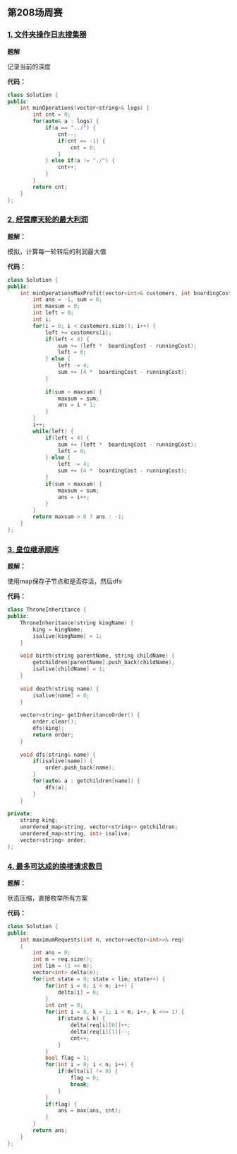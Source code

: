 ## 第208场周赛

### [1. 文件夹操作日志搜集器](https://leetcode-cn.com/contest/weekly-contest-208/problems/crawler-log-folder/)

**题解**

记录当前的深度

**代码：**

```c++
class Solution {
public:
    int minOperations(vector<string>& logs) {
        int cnt = 0;
        for(auto& a : logs) {
            if(a == "../") {
                cnt--;
                if(cnt == -1) {
                    cnt = 0;
                }
            } else if(a != "./") {
                cnt++;
            }
        }
        return cnt;
    }
};
```

### [2. 经营摩天轮的最大利润](https://leetcode-cn.com/contest/weekly-contest-208/problems/maximum-profit-of-operating-a-centennial-wheel/)

**题解：**

模拟，计算每一轮转后的利润最大值

**代码：**

```c++
class Solution {
public:
    int minOperationsMaxProfit(vector<int>& customers, int boardingCost, int runningCost) {
        int ans = -1, sum = 0;
        int maxsum = 0;
        int left = 0;
        int i;
        for(i = 0; i < customers.size(); i++) {
            left += customers[i];
            if(left < 4) {
                sum += (left *  boardingCost - runningCost);
                left = 0;
            } else {
                left -= 4;
                sum += (4 *  boardingCost - runningCost);
            }
            
            if(sum > maxsum) {
                maxsum = sum;
                ans = i + 1;
            }
        }
        i++;
        while(left) {
            if(left < 4) {
                sum += (left *  boardingCost - runningCost);
                left = 0;
            } else {
                left -= 4;
                sum += (4 *  boardingCost - runningCost);
            }
            if(sum > maxsum) {
                maxsum = sum;
                ans = i++;
            }
        }
        return maxsum > 0 ? ans : -1;
    }
};
```

### [3. 皇位继承顺序](https://leetcode-cn.com/contest/weekly-contest-208/problems/throne-inheritance/)

**题解：**

使用map保存子节点和是否存活，然后dfs

**代码：**

```c++
class ThroneInheritance {
public:
    ThroneInheritance(string kingName) {
        king = kingName;
        isalive[kingName] = 1;
    }
    
    void birth(string parentName, string childName) {
        getchildren[parentName].push_back(childName);
        isalive[childName] = 1;
    }
    
    void death(string name) {
        isalive[name] = 0;
    }
    
    vector<string> getInheritanceOrder() {
        order.clear();
        dfs(king);
        return order;
    }
    
    void dfs(string& name) {
        if(isalive[name]) {
            order.push_back(name);
        }
        for(auto& a : getchildren[name]) {
            dfs(a);
        }
    }
    
private:
    string king;
    unordered_map<string, vector<string>> getchildren;
    unordered_map<string, int> isalive;
    vector<string> order;
};
```

### [4. 最多可达成的换楼请求数目](https://leetcode-cn.com/contest/weekly-contest-208/problems/maximum-number-of-achievable-transfer-requests/)

**题解：**

状态压缩，直接枚举所有方案

**代码：**

```c++
class Solution {
public:
    int maximumRequests(int n, vector<vector<int>>& req) 
    {
        int ans = 0;
        int m = req.size();
        int lim = (1 << m);
        vector<int> delta(n);
        for(int state = 0; state < lim; state++) {
            for(int i = 0; i < n; i++) {
                delta[i] = 0;
            }
            int cnt = 0;
            for(int i = 0, k = 1; i < m; i++, k <<= 1) {
                if(state & k) {
                    delta[req[i][0]]++;
                    delta[req[i][1]]--;
                    cnt++;
                }
            }
            bool flag = 1;
            for(int i = 0; i < n; i++) {
                if(delta[i] != 0) {
                    flag = 0;
                    break;
                }
            }
            if(flag) {
                ans = max(ans, cnt);
            }
        }
        return ans;
    }
};
```

